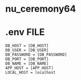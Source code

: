 # nu_ceremony64

# .env FILE

```shell
DB_HOST = [DB_HOST]
DB_USER = [DB_USER]
DB_PASSWORD = [DB_PASSWORD]
DB_PORT = [DB_PORT]
DB_NAME = [DB_NAME]
APP_HOST = [APP_HOST]
LOCAL_HOST = localhost
```
